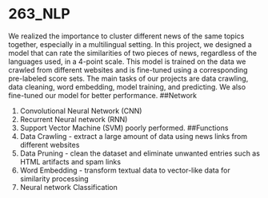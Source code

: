 # 263_NLP
We realized the importance to cluster different news of the same topics together, especially in a multilingual setting. In this project, we designed a model that can rate the similarities of two pieces of news, regardless of the languages used, in a 4-point scale. This model is trained on the data we crawled from different websites and is fine-tuned using a corresponding pre-labeled score sets. The main tasks of our projects are data crawling, data cleaning, word embedding, model training, and predicting. We also fine-tuned our model for better performance.
##Network
1. Convolutional Neural Network (CNN)
2. Recurrent Neural network (RNN)
3. Support Vector Machine (SVM) poorly performed.
##Functions
1. Data Crawling - extract a large amount of data using news links from different websites
2. Data Pruning - clean the dataset and eliminate unwanted entries such as HTML artifacts and spam links
3. Word Embedding - transform textual data to vector-like data for similarity processing
4. Neural network Classification
